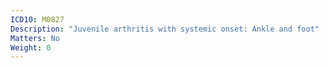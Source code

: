 ```yaml
---
ICD10: M0827
Description: "Juvenile arthritis with systemic onset: Ankle and foot"
Matters: No
Weight: 0
---
```


